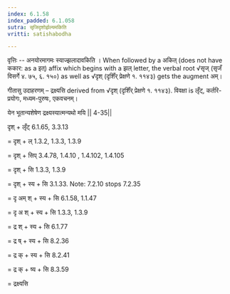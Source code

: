 ```yaml
---
index: 6.1.58
index_padded: 6.1.058
sutra: सृजिदृशोर्झल्यमकिति
vritti: satishabodha

---
```

वृत्तिः -- अनयोरमागमः स्याज्झलादावकिति । When followed by a अकित् (does not have ककार: as a इत्) affix which begins with a झल् letter, the verbal root √सृज् (सृजँ विसर्गे ४. ७५, ६. १५०) as well as √दृश् (दृशिँर् प्रेक्षणे १. ११४३) gets the augment अम्।


गीतासु उदाहरणम् – द्रक्ष्यसि derived from √दृश् (दृशिँर् प्रेक्षणे १. ११४३). विवक्षा is लृँट्, कर्तरि-प्रयोगः, मध्यम-पुरुषः, एकवचनम्। 

येन भूतान्यशेषेण द्रक्ष्यस्यात्मन्यथो मयि || 4-35||


दृश् + लृँट् 6.1.65, 3.3.13 

= दृश् + ल् 1.3.2, 1.3.3, 1.3.9 

= दृश् + सिप् 3.4.78, 1.4.10 , 1.4.102, 1.4.105 

= दृश् + सि 1.3.3, 1.3.9 

= दृश् + स्य + सि 3.1.33. Note: 7.2.10 stops 7.2.35 

= दृ अम् श् + स्य + सि 6.1.58, 1.1.47 

= दृ अ श् + स्य + सि 1.3.3, 1.3.9 

= द्र श् + स्य + सि 6.1.77 

= द्र ष् + स्य + सि 8.2.36 

= द्र क् + स्य + सि 8.2.41 

= द्र क् + ष्य + सि 8.3.59 

= द्रक्ष्यसि